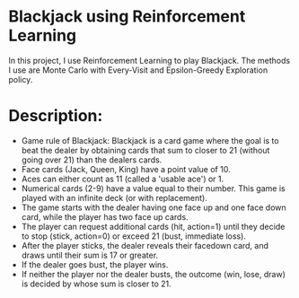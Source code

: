 # Blackjack using Reinforcement Learning

In this project, I use Reinforcement Learning to play Blackjack. The methods I use are Monte Carlo with Every-Visit and Epsilon-Greedy Exploration policy.

# Description:
   - Game rule of Blackjack: Blackjack is a card game where the goal is to beat the dealer by obtaining cards that sum to closer to 21 (without going over 21) than the dealers cards. 
   - Face cards (Jack, Queen, King) have a point value of 10. 
   - Aces can either count as 11 (called a 'usable ace') or 1. 
   - Numerical cards (2-9) have a value equal to their number. This game is played with an infinite deck (or with replacement). 
   - The game starts with the dealer having one face up and one face down card, while the player has two face up cards. 
   - The player can request additional cards (hit, action=1) until they decide to stop (stick, action=0) or exceed 21 (bust, immediate loss). 
   - After the player sticks, the dealer reveals their facedown card, and draws until their sum is 17 or greater. 
   - If the dealer goes bust, the player wins. 
   - If neither the player nor the dealer busts, the outcome (win, lose, draw) is decided by whose sum is closer to 21.
   

